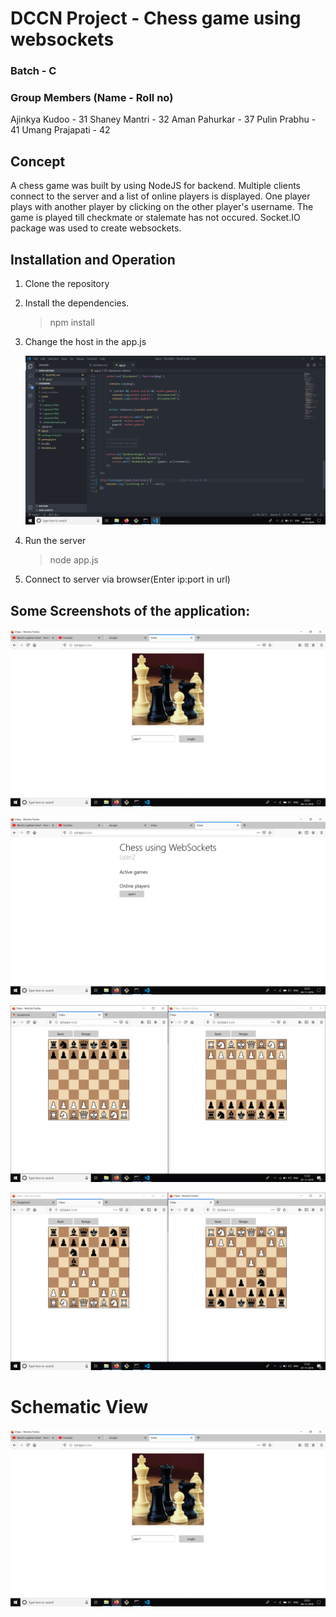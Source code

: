 # DCCN Project - Chess game using websockets

### Batch - C
### Group Members (Name - Roll no)
Ajinkya Kudoo - 31
Shaney Mantri - 32
Aman Pahurkar - 37
Pulin Prabhu - 41
Umang Prajapati - 42


## Concept

A chess game was built by using NodeJS for backend. Multiple clients connect to the server and a list of online players is displayed. One player plays with another player by clicking on the other player's username. The game is played till checkmate or stalemate has not occured. Socket.IO package was used to create websockets.


## Installation and Operation
1. Clone the repository

2. Install the dependencies.
	>npm install

3. Change the host in the app.js

	![Server](/SS/Capture5.png)
	
4. Run the server
	>node app.js
        
5. Connect to server via browser(Enter ip:port in url)


## Some Screenshots of the application:

![Server](/SS/Capture1.png)
	
![Server](/SS/Capture2.png)

![Server](/SS/Capture3.png)

![Server](/SS/Capture4.png)

# Schematic View

![Server](/SS/Capture1.png)